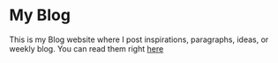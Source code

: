 # My Blog

This is my Blog website where I post inspirations, paragraphs, ideas, or weekly blog. You can read them right [here](https://blog.cattynip.dev)
